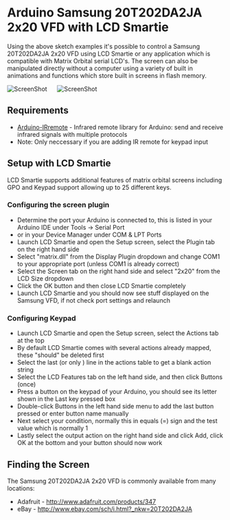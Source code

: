# Arduino Samsung 20T202DA2JA 2x20 VFD with LCD Smartie
Using the above sketch examples it's possible to control a Samsung 20T202DA2JA 2x20 VFD using LCD Smartie or any application which is compatible with Matrix Orbital serial LCD's. The screen can also be manipulated directly without a computer using a variety of built in animations and functions which store built in screens in flash memory.

![ScreenShot](http://www.xodustech.com/images/xodusampredux/redux-25.jpg)&nbsp;&nbsp;&nbsp;&nbsp;&nbsp;
![ScreenShot](http://www.xodustech.com/images/xodusampredux/redux-26.jpg)

## Requirements
* [Arduino-IRremote](https://github.com/shirriff/Arduino-IRremote) - Infrared remote library for Arduino: send and receive infrared signals with multiple protocols
 * Note: Only neccessary if you are adding IR remote for keypad input

## Setup with LCD Smartie
LCD Smartie supports additional features of matrix orbital screens including GPO and Keypad support allowing up to 25 different keys.

### Configuring the screen plugin
* Determine the port your Arduino is connected to, this is listed in your Arduino IDE under Tools -> Serial Port
 * or in your Device Manager under COM & LPT Ports
* Launch LCD Smartie and open the Setup screen, select the Plugin tab on the right hand side
* Select "matrix.dll" from the Display Plugin dropdown and change COM1 to your appropriate port (unless COM1 is already correct)
* Select the Screen tab on the right hand side and select "2x20" from the LCD Size dropdown
* Click the OK button and then close LCD Smartie completely
* Launch LCD Smartie and you should now see stuff displayed on the Samsung VFD, if not check port settings and relaunch

### Configuring Keypad
* Launch LCD Smartie and open the Setup screen, select the Actions tab at the top
* By default LCD Smartie comes with several actions already mapped, these "should" be deleted first
* Select the last (or only ) line in the actions table to get a blank action string
* Select the LCD Features tab on the left hand side, and then click Buttons (once)
* Press a button on the keypad of your Arduino, you should see its letter shown in the Last key pressed box
* Double-click Buttons in the left hand side menu to add the last button pressed or enter button name manually
* Next select your condition, normally this in equals (=) sign and the test value which is normally 1
* Lastly select the output action on the right hand side and click Add, click OK at the bottom and your button should now work

## Finding the Screen
The Samsung 20T202DA2JA 2x20 VFD is commonly available from many locations:
* Adafruit - http://www.adafruit.com/products/347
* eBay - http://www.ebay.com/sch/i.html?_nkw=20T202DA2JA
